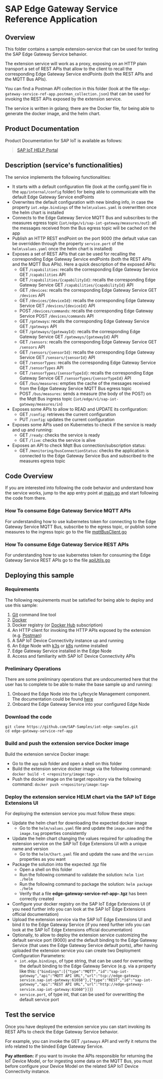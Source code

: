 # SAP Edge Gateway Service Reference Application

## Overview
This folder contains a sample extension-service that can be used for testing the SAP Edge Gateway Service behavior.

The extension service will work as a proxy, exposing on an HTTP plain transport a set of REST APIs that allow to the client to recall the corresponding Edge Gateway Service endPoints (both the REST APIs and the MQTT Bus APIs).

You can find a Postman API collection in this folder (look at the file `edge-gateway-service-ref-app.postman_collection.json`) that can be used for invoking the REST APIs exposed by the extension service.

The service is written in golang; there are the Docker file, for being able to generate the docker image, and the helm chart.

## Product Documentation
Product Documentation for SAP IoT is available as follows:
>[SAP IoT HELP Portal](https://help.sap.com/viewer/p/SAP_IoT)

## Description (service's functionalities)
The service implements the following functionalities:
* It starts with a default configuration file (look at the config.yaml file in the `app/internal/config` folder) for being able to communicate with the default Edge Gateway Service endPoints
* Overwrites the default configuration with new binding info, in case the property `iot.edge.bindings` of the `helm\values.yaml` is overwritten once the helm chart is installed
* Connects to the Edge Gateway Service MQTT Bus and subscribes to the measures egress topic (`iot/edge/v1/sap-iot-gateway/measures/out`): all the messages received from the Bus egress topic will be cached on the app
* Publish an HTTP REST endPoint on the port 9000 (the default value can be overridden through the property `service.port` of the `helm\values.yaml` once the helm chart is installed)
* Exposes a set of REST APIs that can be used for recalling the corresponding Edge Gateway Service endPoints (both the REST APIs and the MQTT Bus APIs). Here a quick description of the exposed APIs:
  * GET `/capabilities`: recalls the corresponding Edge Gateway Service GET `/capabilities` API
  * GET `/capabilities/{capabilityId}`: recalls the corresponding Edge Gateway Service GET `/capabilities/{capabilityId}` API
  * GET `/devices`: recalls the corresponding Edge Gateway Service GET `/devices` API
  * GET `/devices/{deviceId}`: recalls the corresponding Edge Gateway Service GET `/devices/{deviceId}` API
  * POST `/devices/commands`: recalls the corresponding Edge Gateway Service POST `/devices/commands` API
  * GET `/gateways`: recalls the corresponding Edge Gateway Service GET `/gateways` API
  * GET `/gateways/{gatewayId}`: recalls the corresponding Edge Gateway Service GET `/gateways/{gatewayId}` API
  * GET `/sensors`: recalls the corresponding Edge Gateway Service GET `/sensors` API
  * GET `/sensors/{sensorId}`: recalls the corresponding Edge Gateway Service GET `/sensors/{sensorId}` API
  * GET `/sensorTypes`: recalls the corresponding Edge Gateway Service GET `/sensorTypes` API
  * GET `/sensorTypes/{sensorTypeId}`: recalls the corresponding Edge Gateway Service GET `/sensorTypes/{sensorTypeId}` API
  * GET `/bus/measures`: empties the cache of the messages received from the Edge Gateway Service MQTT Bus egress topic
  * POST `/bus/measures`: sends a measure (the body of the POST) on the Mqtt Bus ingress topic (`iot/edge/v1/sap-iot-gateway/measures/in`)
* Exposes some APIs to allow to READ and UPDATE its configuration:
  * GET `/config`: retrieves the current configuration
  * PUT `/config`: updates the current configuration
* Exposes some APIs used on Kubernetes to check if the service is ready and up and running:
  * GET `/ready`: checks the service is ready
  * GET `/live`: checks the service is alive
* Exposes an API to check Mqtt Bus connection/subscription status:
  * GET `/monitoring/busConnectionStatus`: checks the application is connected to the Edge Gateway Service Bus and subscribed to the measures egress topic

## Code Overview
If you are interested into following the code behavior and understand how the service works, jump to the app entry point at [main.go](app/cmd/main.go) and start following the code from there.

### How To consume Edge Gateway Service MQTT APIs
For understanding how to use kubernetes token for connecting to the Edge Gateway Service MQTT Bus, subscribe to the egress topic, or publish some measures to the ingress topic go to the file [mqttBusClient.go](app/internal/apis/mqttBusClient.go)

### How To consume Edge Gateway Service REST APIs
For understanding how to use kubernetes token for consuming the Edge Gateway Service REST APIs go to the file [apiUtils.go](app/internal/apis/apiUtils.go)

## Deploying this sample

### Requirements
The following requirements must be satisfied for being able to deploy and use this sample:
1. [Git](https://git-scm.com/downloads) command line tool
2. [Docker](https://www.docker.com)
3. Docker registry (or [Docker Hub](https://hub.docker.com) subscription)
4. An HTTP client for invoking the HTTP APIs exposed by the extension (e.g. [Postman](https://www.postman.com))
5. A SAP IoT Device Connectivity instance up and running
6. An Edge Node with [k3s](https://k3s.io/) or [k8s](https://kubernetes.io/) runtime installed
7. Edge Gateway Service installed in the Edge Node
8. Access and familiarity with SAP IoT Device Connectivity APIs

### Preliminary Operations
There are some preliminary operations that are undocumented here that the user has to complete to be able to make the base sample up and running:
1. Onboard the Edge Node into the Lyfecycle Management component. The documentation could be found [here](https://help.sap.com/viewer/9d5719aae5aa4d479083253ba79c23f9/SHIP/en-US/0a222b9c99d94f56abdcfe27f5be0afa.html)
2. Onboard the Edge Gateway Service into your configured Edge Node

### Download the code
```
git clone https://github.com/SAP-Samples/iot-edge-samples.git
cd edge-gateway-service-ref-app
```

### Build and push the extension service Docker image
Build the extension service Docker image:
* Go to the `app` sub folder and open a shell on this folder
* Build the extension service docker image via the following command: `docker build -t <repository/image:tag> .`
* Push the docker image on the target repository via the following command: `docker push <repository/image:tag>`

### Deploy the extension service HELM chart via the SAP IoT Edge Extensions UI
For deploying the extension service you must follow these steps:
* Update the helm chart for downloading the expected docker image
  * Go to the `helm/values.yaml` file and update the `image.name` and the `image.tag` properties consistently
* Update the helm chart changing the values required for uploading the extension service on the SAP IoT Edge Extensions UI with a unique name and version
  * Go to the `helm/Chart.yaml` file and update the `name` and the `version` properties as you want
* Package the solution into the expected .tgz file
  * Open a shell on this folder
  * Run the following command to validate the solution: `helm lint ./helm`
  * Run the following command to package the solution: `helm package ./helm`
  * Verify that a file **edge-gateway-service-ref-app-<VERSION>.tgz** has been correctly created
* Configure your docker registry on the SAP IoT Edge Extensions UI (if you need further info you can look at the SAP IoT Edge Extensions official documentation)
* Upload the extension service via the SAP IoT Edge Extensions UI and bind it to the Edge Gateway Service (if you need further info you can look at the SAP IoT Edge Extensions official documentation)
* Optionally, to allow to deploy the extension service customizing the default service port (9000) and the default binding to the Edge Gateway Service (that uses the Edge Gateway Service default ports), after having uploaded the extension service you can create two Deployment Configuration Parameters:
  * `iot.edge.bindings`, of type string, that can be used for overwriting the default binding to the Edge Gateway Service (e.g. via a property like this: `{"bindings":[{"type":"MQTT","id":"sap-iot-gateway","api":"MQTT API URL","url":"tcp://edge-gateway-service.sap-iot-gateway:61658"},{"type":"REST","id":"sap-iot-gateway","api":"REST API URL","url":"http://edge-gateway-service.sap-iot-gateway:61660"}]}`)
  * `service.port`, of type int, that can be used for overwritting the default service port

## Test the service
Once you have deployed the extension service you can start invoking its REST APIs to check the Edge Gateway Service behavior.

For example, you can invoke the GET `/gateways` API and verify it returns the info related to the binded Edge Gateway Service.

**Pay attention:** if you want to invoke the APIs responsible for returning the IoT Device Model, or for ingesting some data on the MQTT Bus, you must before configure your Device Model on the related SAP IoT Device Connectivity instance.
